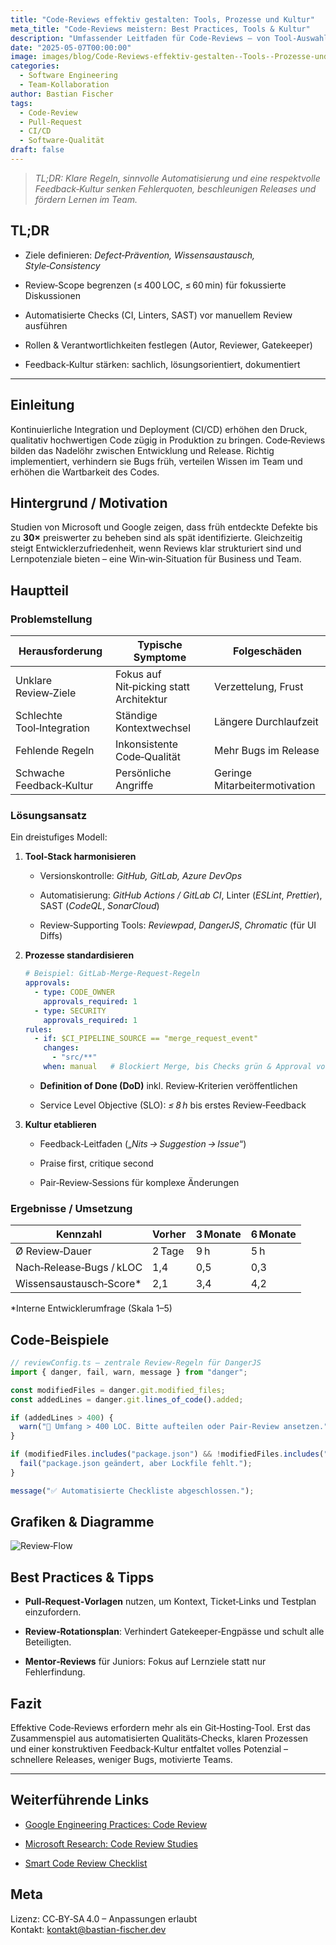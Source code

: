 ```yaml
---
title: "Code‑Reviews effektiv gestalten: Tools, Prozesse und Kultur"  
meta_title: "Code‑Reviews meistern: Best Practices, Tools & Kultur"  
description: "Umfassender Leitfaden für Code‑Reviews – von Tool‑Auswahl über Prozessdesign bis zur Feedback‑Kultur, inklusive praxisnaher Beispiele."  
date: "2025-05-07T00:00:00"
image: images/blog/Code-Reviews-effektiv-gestalten--Tools--Prozesse-und-Kultur-1920.webp
categories:
  - Software Engineering
  - Team‑Kollaboration
author: Bastian Fischer  
tags:
  - Code‑Review
  - Pull‑Request
  - CI/CD
  - Software‑Qualität
draft: false
---
```



> _TL;DR: Klare Regeln, sinnvolle Automatisierung und eine respektvolle Feedback‑Kultur senken Fehlerquoten, beschleunigen Releases und fördern Lernen im Team._

## TL;DR

- Ziele definieren: _Defect‑Prävention, Wissensaustausch, Style‑Consistency_
    
- Review‑Scope begrenzen (≤ 400 LOC, ≤ 60 min) für fokussierte Diskussionen
    
- Automatisierte Checks (CI, Linters, SAST) vor manuellem Review ausführen
    
- Rollen & Verantwortlichkeiten festlegen (Autor, Reviewer, Gatekeeper)
    
- Feedback‑Kultur stärken: sachlich, lösungsorientiert, dokumentiert
    

---

## Einleitung

Kontinuierliche Integration und Deployment (CI/CD) erhöhen den Druck, qualitativ hochwertigen Code zügig in Produktion zu bringen. Code‑Reviews bilden das Nadelöhr zwischen Entwicklung und Release. Richtig implementiert, verhindern sie Bugs früh, verteilen Wissen im Team und erhöhen die Wartbarkeit des Codes.

## Hintergrund / Motivation

Studien von Microsoft und Google zeigen, dass früh entdeckte Defekte bis zu **30×** preiswerter zu beheben sind als spät identifizierte. Gleichzeitig steigt Entwicklerzufriedenheit, wenn Reviews klar strukturiert sind und Lernpotenziale bieten – eine Win‑win‑Situation für Business und Team.

## Hauptteil

### Problemstellung

|Herausforderung|Typische Symptome|Folgeschäden|
|---|---|---|
|Unklare Review‑Ziele|Fokus auf Nit‑picking statt Architektur|Verzettelung, Frust|
|Schlechte Tool‑Integration|Ständige Kontextwechsel|Längere Durchlaufzeit|
|Fehlende Regeln|Inkonsistente Code‑Qualität|Mehr Bugs im Release|
|Schwache Feedback‑Kultur|Persönliche Angriffe|Geringe Mitarbeitermotivation|

### Lösungsansatz

Ein dreistufiges Modell:

1. **Tool‑Stack harmonisieren**
    
    - Versionskontrolle: _GitHub, GitLab, Azure DevOps_
        
    - Automatisierung: _GitHub Actions / GitLab CI_, Linter (_ESLint_, _Prettier_), SAST (_CodeQL_, _SonarCloud_)
        
    - Review‑Supporting Tools: _Reviewpad_, _DangerJS_, _Chromatic_ (für UI Diffs)
        
2. **Prozesse standardisieren**
    
    ```yaml
    # Beispiel: GitLab‑Merge‑Request‑Regeln
    approvals:
      - type: CODE_OWNER
        approvals_required: 1
      - type: SECURITY
        approvals_required: 1
    rules:
      - if: $CI_PIPELINE_SOURCE == "merge_request_event"
        changes:
          - "src/**"
        when: manual   # Blockiert Merge, bis Checks grün & Approval vorhanden
    ```
    
    - **Definition of Done (DoD)** inkl. Review‑Kriterien veröffentlichen
        
    - Service Level Objective (SLO): _≤ 8 h_ bis erstes Review‑Feedback
        
3. **Kultur etablieren**
    
    - Feedback‑Leitfaden („_Nits → Suggestion → Issue_“)
        
    - Praise first, critique second
        
    - Pair‑Review‑Sessions für komplexe Änderungen
        

### Ergebnisse / Umsetzung

|Kennzahl|Vorher|3 Monate|6 Monate|
|---|---|---|---|
|Ø Review‑Dauer|2 Tage|9 h|5 h|
|Nach‑Release‑Bugs / kLOC|1,4|0,5|0,3|
|Wissensaustausch‑Score*|2,1|3,4|4,2|

*Interne Entwicklerumfrage (Skala 1–5)

## Code‑Beispiele

```typescript
// reviewConfig.ts – zentrale Review‑Regeln für DangerJS
import { danger, fail, warn, message } from "danger";

const modifiedFiles = danger.git.modified_files;
const addedLines = danger.git.lines_of_code().added;

if (addedLines > 400) {
  warn("🚨 Umfang > 400 LOC. Bitte aufteilen oder Pair‑Review ansetzen.");
}

if (modifiedFiles.includes("package.json") && !modifiedFiles.includes("yarn.lock")) {
  fail("package.json geändert, aber Lockfile fehlt.");
}

message("✅ Automatisierte Checkliste abgeschlossen.");
```

## Grafiken & Diagramme

![Review‑Flow](https://chatgpt.com/images/blog/code-reviews-effektiv-gestalten-tools-prozesse-und-kultur-grafik.png "End‑to‑End‑Code‑Review‑Flow")

## Best Practices & Tipps

- **Pull‑Request‑Vorlagen** nutzen, um Kontext, Ticket‑Links und Testplan einzufordern.
    
- **Review‑Rotationsplan**: Verhindert Gatekeeper‑Engpässe und schult alle Beteiligten.
    
- **Mentor‑Reviews** für Juniors: Fokus auf Lernziele statt nur Fehlerfindung.
    

## Fazit

Effektive Code‑Reviews erfordern mehr als ein Git‑Hosting‑Tool. Erst das Zusammenspiel aus automatisierten Qualitäts‑Checks, klaren Prozessen und einer konstruktiven Feedback‑Kultur entfaltet volles Potenzial – schnellere Releases, weniger Bugs, motivierte Teams.

---

## Weiterführende Links

- [Google Engineering Practices: Code Review](https://google.github.io/eng-practices/review/)
    
- [Microsoft Research: Code Review Studies](https://www.microsoft.com/en-us/research/)
    
- [Smart Code Review Checklist](https://www.smartcodereview.com/)
    

## Meta

Lizenz: CC‑BY‑SA 4.0 – Anpassungen erlaubt  
Kontakt: [kontakt@bastian-fischer.dev](mailto:kontakt@bastian-fischer.dev)
